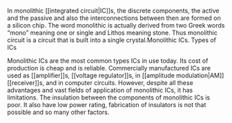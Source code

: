 In monolithic [[integrated circuit|IC]]s, the discrete components, the active and the passive and also the interconnections between then are formed on a silicon chip. The word monolithic is actually derived from two Greek words “mono” meaning one or single and Lithos meaning stone. Thus monolithic circuit is a circuit that is built into a single crystal.Monolithic ICs. Types of ICs

Monolithic ICs are the most common types ICs in use today. Its cost of production is cheap and is reliable. Commercially manufactured ICs are used as [[amplifier]]s, [[voltage regulator]]s, in [[amplitude modulation|AM]] [[receiver]]s, and in computer circuits. However, despite all these advantages and vast fields of application of monolithic ICs, it has limitations. The insulation between the components of monolithic ICs is poor. It also have low power rating, fabrication of insulators is not that possible and so many other factors.